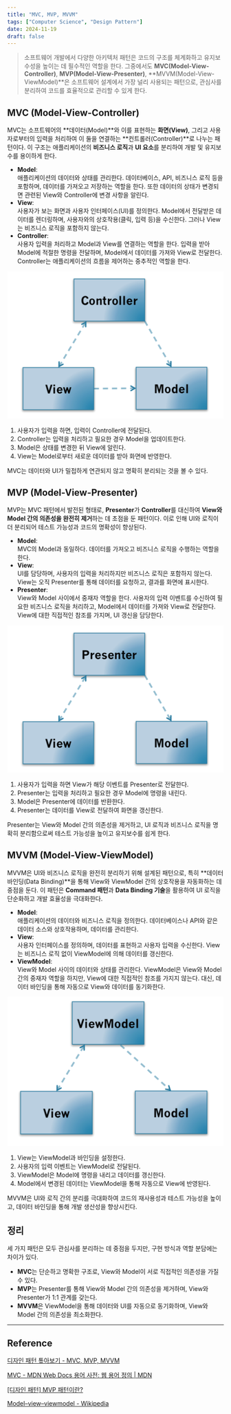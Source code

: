 ```yaml
---
title: "MVC, MVP, MVVM"
tags: ["Computer Science", "Design Pattern"]
date: 2024-11-19
draft: false
---
```


> 소프트웨어 개발에서 다양한 아키텍처 패턴은 코드의 구조를 체계화하고 유지보수성을 높이는 데 필수적인 역할을 한다. 그중에서도 **MVC(Model-View-Controller)**, **MVP(Model-View-Presenter)**, **MVVM(Model-View-ViewModel)**은 소프트웨어 설계에서 가장 널리 사용되는 패턴으로, 관심사를 분리하여 코드를 효율적으로 관리할 수 있게 한다.

## MVC (Model-View-Controller)

MVC는 소프트웨어의 **데이터(Model)**와 이를 표현하는 **화면(View)**, 그리고 사용자로부터의 입력을 처리하여 이 둘을 연결하는 **컨트롤러(Controller)**로 나누는 패턴이다. 이 구조는 애플리케이션의 **비즈니스 로직**과 **UI 요소**를 분리하여 개발 및 유지보수를 용이하게 한다.

- **Model**:  
  애플리케이션의 데이터와 상태를 관리한다. 데이터베이스, API, 비즈니스 로직 등을 포함하며, 데이터를 가져오고 저장하는 역할을 한다. 또한 데이터의 상태가 변경되면 관련된 View와 Controller에 변경 사항을 알린다.
- **View**:  
  사용자가 보는 화면과 사용자 인터페이스(UI)를 정의한다. Model에서 전달받은 데이터를 렌더링하며, 사용자와의 상호작용(클릭, 입력 등)을 수신한다. 그러나 View는 비즈니스 로직을 포함하지 않는다.
- **Controller**:  
  사용자 입력을 처리하고 Model과 View를 연결하는 역할을 한다. 입력을 받아 Model에 적절한 명령을 전달하며, Model에서 데이터를 가져와 View로 전달한다. Controller는 애플리케이션의 흐름을 제어하는 중추적인 역할을 한다.

<img alt="mvc" src="https://raw.githubusercontent.com/yhuj79/blog-assets/main/241119/mvc.png">

1. 사용자가 입력을 하면, 입력이 Controller에 전달된다.
2. Controller는 입력을 처리하고 필요한 경우 Model을 업데이트한다.
3. Model은 상태를 변경한 뒤 View에 알린다.
4. View는 Model로부터 새로운 데이터를 받아 화면에 반영한다.

MVC는 데이터와 UI가 밀접하게 연관되지 않고 명확히 분리되는 것을 볼 수 있다.

## MVP (Model-View-Presenter)

MVP는 MVC 패턴에서 발전된 형태로, **Presenter**가 **Controller**를 대신하여 **View와 Model 간의 의존성을 완전히 제거**하는 데 초점을 둔 패턴이다. 이로 인해 UI와 로직이 더 분리되어 테스트 가능성과 코드의 명확성이 향상된다.

- **Model**:  
  MVC의 Model과 동일하다. 데이터를 가져오고 비즈니스 로직을 수행하는 역할을 한다.
- **View**:  
  UI를 담당하며, 사용자의 입력을 처리하지만 비즈니스 로직은 포함하지 않는다. View는 오직 Presenter를 통해 데이터를 요청하고, 결과를 화면에 표시한다.
- **Presenter**:  
  View와 Model 사이에서 중재자 역할을 한다. 사용자의 입력 이벤트를 수신하여 필요한 비즈니스 로직을 처리하고, Model에서 데이터를 가져와 View로 전달한다. View에 대한 직접적인 참조를 가지며, UI 갱신을 담당한다.

<img alt="mvp" src="https://raw.githubusercontent.com/yhuj79/blog-assets/main/241119/mvp.png">

1. 사용자가 입력을 하면 View가 해당 이벤트를 Presenter로 전달한다.
2. Presenter는 입력을 처리하고 필요한 경우 Model에 명령을 내린다.
3. Model은 Presenter에 데이터를 반환한다.
4. Presenter는 데이터를 View로 전달하여 화면을 갱신한다.

Presenter는 View와 Model 간의 의존성을 제거하고, UI 로직과 비즈니스 로직을 명확히 분리함으로써 테스트 가능성을 높이고 유지보수를 쉽게 한다.

## MVVM (Model-View-ViewModel)

MVVM은 UI와 비즈니스 로직을 완전히 분리하기 위해 설계된 패턴으로, 특히 **데이터 바인딩(Data Binding)**을 통해 View와 ViewModel 간의 상호작용을 자동화하는 데 중점을 둔다. 이 패턴은 **Command 패턴**과 **Data Binding 기술**을 활용하여 UI 로직을 단순화하고 개발 효율성을 극대화한다.

- **Model**:  
  애플리케이션의 데이터와 비즈니스 로직을 정의한다. 데이터베이스나 API와 같은 데이터 소스와 상호작용하며, 데이터를 관리한다.
- **View**:  
  사용자 인터페이스를 정의하며, 데이터를 표현하고 사용자 입력을 수신한다. View는 비즈니스 로직 없이 ViewModel에 의해 데이터를 갱신한다.
- **ViewModel**:  
  View와 Model 사이의 데이터와 상태를 관리한다. ViewModel은 View와 Model 간의 중재자 역할을 하지만, View에 대한 직접적인 참조를 가지지 않는다. 대신, 데이터 바인딩을 통해 자동으로 View와 데이터를 동기화한다.

<img alt="mvvm" src="https://raw.githubusercontent.com/yhuj79/blog-assets/main/241119/mvvm.png">

1. View는 ViewModel과 바인딩을 설정한다.
2. 사용자의 입력 이벤트는 ViewModel로 전달된다.
3. ViewModel은 Model에 명령을 내리고 데이터를 갱신한다.
4. Model에서 변경된 데이터는 ViewModel을 통해 자동으로 View에 반영된다.

MVVM은 UI와 로직 간의 분리를 극대화하여 코드의 재사용성과 테스트 가능성을 높이고, 데이터 바인딩을 통해 개발 생산성을 향상시킨다.

## 정리

세 가지 패턴은 모두 관심사를 분리하는 데 중점을 두지만, 구현 방식과 역할 분담에는 차이가 있다.

- **MVC**는 단순하고 명확한 구조로, View와 Model이 서로 직접적인 의존성을 가질 수 있다.
- **MVP**는 Presenter를 통해 View와 Model 간의 의존성을 제거하며, View와 Presenter가 1:1 관계를 갖는다.
- **MVVM**은 ViewModel을 통해 데이터와 UI를 자동으로 동기화하며, View와 Model 간의 의존성을 최소화한다.

---

## Reference

[디자인 패턴 톺아보기 - MVC, MVP, MVVM](https://swimjiy.github.io/2019-05-28-web-mvc-mvp-mvvm)

[MVC - MDN Web Docs 용어 사전: 웹 용어 정의 | MDN](https://developer.mozilla.org/ko/docs/Glossary/MVC)

[[디자인 패턴] MVP 패턴이란?](https://velog.io/@kyeun95/%EB%94%94%EC%9E%90%EC%9D%B8-%ED%8C%A8%ED%84%B4-MVP-%ED%8C%A8%ED%84%B4%EC%9D%B4%EB%9E%80)

[Model–view–viewmodel - Wikipedia](https://en.wikipedia.org/wiki/Model%E2%80%93view%E2%80%93viewmodel)
